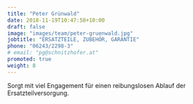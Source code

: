 ```yaml
---
title: "Peter Grünwald"
date: 2018-11-19T10:47:58+10:00
draft: false
image: "images/team/peter-gruenwald.jpg"
jobtitle: "ERSATZTEILE, ZUBEHÖR, GARANTIE"
phone: "06243/2298-3"
# email: "pg@schnitzhofer.at"
promoted: true
weight: 8
---
```


Sorgt mit viel Engagement für einen reibungslosen Ablauf der Ersatzteilversorgung.
